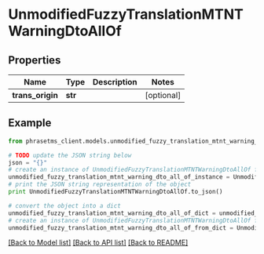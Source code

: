 # UnmodifiedFuzzyTranslationMTNTWarningDtoAllOf

## Properties

| Name             | Type    | Description | Notes      |
| ---------------- | ------- | ----------- | ---------- |
| **trans_origin** | **str** |             | [optional] |

## Example

```python
from phrasetms_client.models.unmodified_fuzzy_translation_mtnt_warning_dto_all_of import UnmodifiedFuzzyTranslationMTNTWarningDtoAllOf

# TODO update the JSON string below
json = "{}"
# create an instance of UnmodifiedFuzzyTranslationMTNTWarningDtoAllOf from a JSON string
unmodified_fuzzy_translation_mtnt_warning_dto_all_of_instance = UnmodifiedFuzzyTranslationMTNTWarningDtoAllOf.from_json(json)
# print the JSON string representation of the object
print UnmodifiedFuzzyTranslationMTNTWarningDtoAllOf.to_json()

# convert the object into a dict
unmodified_fuzzy_translation_mtnt_warning_dto_all_of_dict = unmodified_fuzzy_translation_mtnt_warning_dto_all_of_instance.to_dict()
# create an instance of UnmodifiedFuzzyTranslationMTNTWarningDtoAllOf from a dict
unmodified_fuzzy_translation_mtnt_warning_dto_all_of_from_dict = UnmodifiedFuzzyTranslationMTNTWarningDtoAllOf.from_dict(unmodified_fuzzy_translation_mtnt_warning_dto_all_of_dict)
```

[[Back to Model list]](../README.md#documentation-for-models) [[Back to API list]](../README.md#documentation-for-api-endpoints) [[Back to README]](../README.md)
